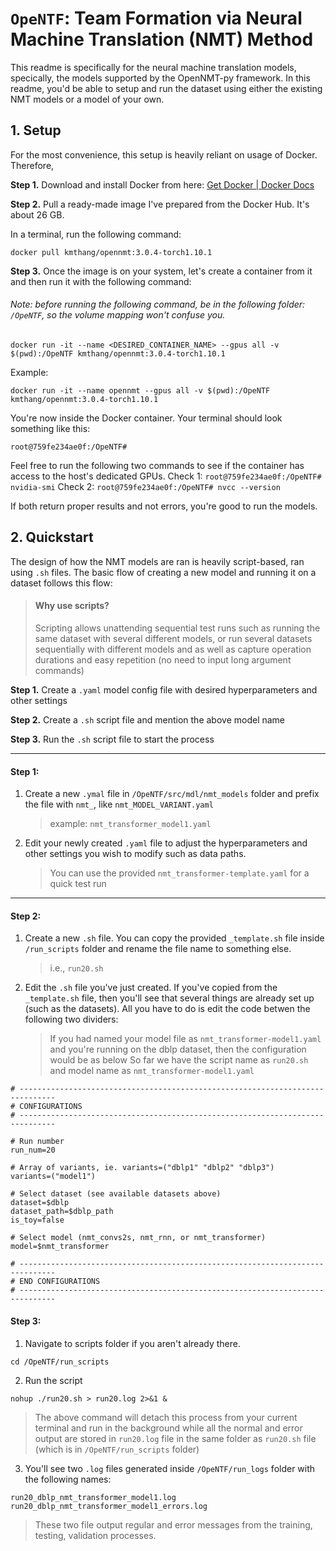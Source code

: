 # `OpeNTF`: Team Formation via Neural Machine Translation (NMT) Method

This readme is specifically for the neural machine translation models, specically, the models supported by the OpenNMT-py framework. In this readme, you'd be able to setup and run the dataset using either the existing NMT models or a model of your own.

## 1. Setup

For the most convenience, this setup is heavily reliant on usage of Docker. Therefore,

**Step 1.** Download and install Docker from here: [Get Docker | Docker Docs](https://docs.docker.com/get-started/get-docker/)

**Step 2.** Pull a ready-made image I've prepared from the Docker Hub. It's about 26 GB.

In a terminal, run the following command:

```
docker pull kmthang/opennmt:3.0.4-torch1.10.1
```

**Step 3.** Once the image is on your system, let's create a container from it and then run it with the following command:

###### Note: before running the following command, be in the following folder: `/OpeNTF`, so the volume mapping won't confuse you.

```
docker run -it --name <DESIRED_CONTAINER_NAME> --gpus all -v $(pwd):/OpeNTF kmthang/opennmt:3.0.4-torch1.10.1
```

Example:

```
docker run -it --name opennmt --gpus all -v $(pwd):/OpeNTF kmthang/opennmt:3.0.4-torch1.10.1
```

You're now inside the Docker container. Your terminal should look something like this:

```
root@759fe234ae0f:/OpeNTF#
```

Feel free to run the following two commands to see if the container has access to the host's dedicated GPUs.
Check 1: `root@759fe234ae0f:/OpeNTF# nvidia-smi`
Check 2: `root@759fe234ae0f:/OpeNTF# nvcc --version`

If both return proper results and not errors, you're good to run the models.

## 2. Quickstart

The design of how the NMT models are ran is heavily script-based, ran using `.sh` files.
The basic flow of creating a new model and running it on a dataset follows this flow:

> #### Why use scripts?
>
> Scripting allows unattending sequential test runs such as running the same dataset with several different models, or run several datasets sequentially with different models and as well as capture operation durations and easy repetition (no need to input long argument commands)

**Step 1.** Create a `.yaml` model config file with desired hyperparameters and other settings

**Step 2.** Create a `.sh` script file and mention the above model name

**Step 3.** Run the `.sh` script file to start the process

---

#### Step 1:

1. Create a new `.ymal` file in `/OpeNTF/src/mdl/nmt_models` folder and prefix the file with `nmt_`, like `nmt_MODEL_VARIANT.yaml`

   > example: `nmt_transformer_model1.yaml`

2. Edit your newly created `.yaml` file to adjust the hyperparameters and other settings you wish to modify such as data paths.
   > You can use the provided `nmt_transformer-template.yaml` for a quick test run

---

#### Step 2:

1. Create a new `.sh` file. You can copy the provided `_template.sh` file inside `/run_scripts` folder and rename the file name to something else.

   > i.e., `run20.sh`

2. Edit the `.sh` file you've just created. If you've copied from the `_template.sh` file, then you'll see that several things are already set up (such as the datasets). All you have to do is edit the code betwen the following two dividers:
   > If you had named your model file as `nmt_transformer-model1.yaml` and you're running on the dblp dataset, then the configuration would be as below
   > So far we have the script name as `run20.sh` and model name as `nmt_transformer-model1.yaml`

```
# ------------------------------------------------------------------------------
# CONFIGURATIONS
# ------------------------------------------------------------------------------

# Run number
run_num=20

# Array of variants, ie. variants=("dblp1" "dblp2" "dblp3")
variants=("model1")

# Select dataset (see available datasets above)
dataset=$dblp
dataset_path=$dblp_path
is_toy=false

# Select model (nmt_convs2s, nmt_rnn, or nmt_transformer)
model=$nmt_transformer

# ------------------------------------------------------------------------------
# END CONFIGURATIONS
# ------------------------------------------------------------------------------
```

#### Step 3:

1. Navigate to scripts folder if you aren't already there.

```
cd /OpeNTF/run_scripts
```

2. Run the script

```
nohup ./run20.sh > run20.log 2>&1 &
```

> The above command will detach this process from your current terminal and run in the background while all the normal and error output are stored in `run20.log` file in the same folder as `run20.sh` file (which is in `/OpeNTF/run_scripts` folder)

3. You'll see two `.log` files generated inside `/OpeNTF/run_logs` folder with the following names:

```
run20_dblp_nmt_transformer_model1.log
run20_dblp_nmt_transformer_model1_errors.log
```

> These two file output regular and error messages from the training, testing, validation processes.
